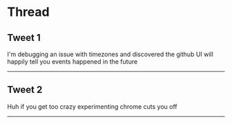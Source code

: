 # Thread

## Tweet 1

I'm debugging an issue with timezones and discovered the github UI will happily tell you events happened in the future

---

## Tweet 2

Huh if you get too crazy experimenting chrome cuts you off

---

